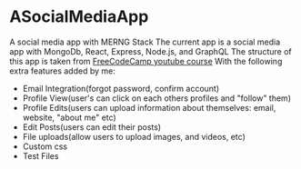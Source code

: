 # ASocialMediaApp
A social media app with MERNG Stack
The current app is a social media app with MongoDb, React, Express, Node.js, and GraphQL
The structure of this app is taken from [FreeCodeCamp youtube course](https://www.youtube.com/watch?v=n1mdAPFq2Os&t=3396s&ab_channel=freeCodeCamp.org)
With the following extra features added by me:

* Email Integration(forgot password, confirm account)
* Profile View(user's can click on each others profiles and "follow" them)
* Profile Edits(users can upload information about themselves: email, website, "about me" etc)
* Edit Posts(users can edit their posts)
* File uploads(allow users to upload images, and videos, etc)
* Custom css
* Test Files
